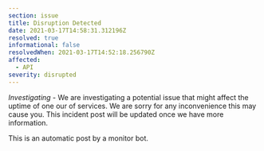 ```yaml
---
section: issue
title: Disruption Detected
date: 2021-03-17T14:58:31.312196Z
resolved: true
informational: false
resolvedWhen: 2021-03-17T14:52:18.256790Z
affected:
  - API
severity: disrupted
---
```

*Investigating* - We are investigating a potential issue that might affect the uptime of one our of services. We are sorry for any inconvenience this may cause you. This incident post will be updated once we have more information.

This is an automatic post by a monitor bot.
        